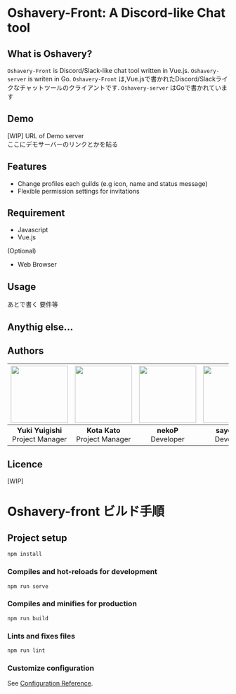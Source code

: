 # Oshavery-Front: A Discord-like Chat tool

## What is Oshavery?
`Oshavery-Front` is Discord/Slack-like chat tool written in Vue.js.
`Oshavery-server` is writen in Go.
`Oshavery-Front` は,Vue.jsで書かれたDiscord/Slackライクなチャットツールのクライアントです. 
`Oshavery-server` はGoで書かれています
## Demo
[WIP] URL of Demo server  
ここにデモサーバーのリンクとかを貼る

## Features
- Change profiles each guilds (e.g icon, name and status message) 
- Flexible permission settings for invitations

## Requirement
- Javascript
- Vue.js

(Optional)
- Web Browser
## Usage

あとで書く
要件等

## Anythig else...

## Authors  
|  <a href="https://github.com/YukiYuigishi"><img src="https://github.com/YukiYuigishi.png" width="130px"></a> | <a href="https://github.com/kato-k"><img src="https://github.com/kato-k.png" width="130px"></a> | <a href="https://github.com/cv-neko"><img src="https://github.com/cv-neko.png" width="130px"></a> | <a href="https://github.com/sayoi341"><img src="https://github.com/sayoi341.png" width="130px"></a> |
| :--------: | :--------: | :--------: | :---: |
| **Yuki Yuigishi**<br>Project Manager | **Kota Kato**<br>Project Manager | **nekoP**<br>Developer | **sayoi341**<br>Developer |

## Licence
[WIP]

# Oshavery-front ビルド手順

## Project setup
```
npm install
```

### Compiles and hot-reloads for development
```
npm run serve
```

### Compiles and minifies for production
```
npm run build
```

### Lints and fixes files
```
npm run lint
```

### Customize configuration
See [Configuration Reference](https://cli.vuejs.org/config/).
